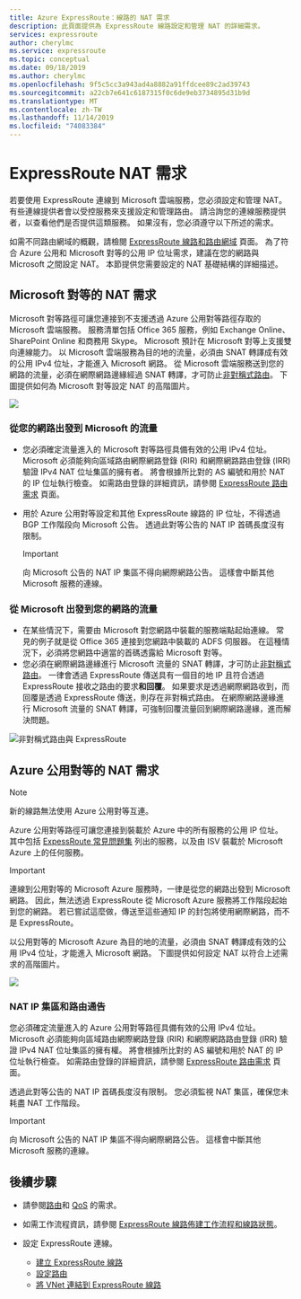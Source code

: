 ```yaml
---
title: Azure ExpressRoute：線路的 NAT 需求
description: 此頁面提供為 ExpressRoute 線路設定和管理 NAT 的詳細需求。
services: expressroute
author: cherylmc
ms.service: expressroute
ms.topic: conceptual
ms.date: 09/18/2019
ms.author: cherylmc
ms.openlocfilehash: 9f5c5cc3a943ad4a8882a91ffdcee89c2ad39743
ms.sourcegitcommit: a22cb7e641c6187315f0c6de9eb3734895d31b9d
ms.translationtype: MT
ms.contentlocale: zh-TW
ms.lasthandoff: 11/14/2019
ms.locfileid: "74083384"
---
```

# <a name="expressroute-nat-requirements"></a>ExpressRoute NAT 需求
若要使用 ExpressRoute 連線到 Microsoft 雲端服務，您必須設定和管理 NAT。 有些連線提供者會以受控服務來支援設定和管理路由。 請洽詢您的連線服務提供者，以查看他們是否提供這類服務。 如果沒有，您必須遵守以下所述的需求。 

如需不同路由網域的概觀，請檢閱 [ExpressRoute 線路和路由網域](expressroute-circuit-peerings.md) 頁面。 為了符合 Azure 公用和 Microsoft 對等的公用 IP 位址需求，建議在您的網路與 Microsoft 之間設定 NAT。 本節提供您需要設定的 NAT 基礎結構的詳細描述。

## <a name="nat-requirements-for-microsoft-peering"></a>Microsoft 對等的 NAT 需求
Microsoft 對等路徑可讓您連接到不支援透過 Azure 公用對等路徑存取的 Microsoft 雲端服務。 服務清單包括 Office 365 服務，例如 Exchange Online、SharePoint Online 和商務用 Skype。 Microsoft 預計在 Microsoft 對等上支援雙向連線能力。 以 Microsoft 雲端服務為目的地的流量，必須由 SNAT 轉譯成有效的公用 IPv4 位址，才能進入 Microsoft 網路。 從 Microsoft 雲端服務送到您的網路的流量，必須在網際網路邊緣經過 SNAT 轉譯，才可防止[非對稱式路由](expressroute-asymmetric-routing.md)。 下圖提供如何為 Microsoft 對等設定 NAT 的高階圖片。

![](./media/expressroute-nat/expressroute-nat-microsoft.png) 

### <a name="traffic-originating-from-your-network-destined-to-microsoft"></a>從您的網路出發到 Microsoft 的流量
* 您必須確定流量進入的 Microsoft 對等路徑具備有效的公用 IPv4 位址。 Microsoft 必須能夠向區域路由網際網路登錄 (RIR) 和網際網路路由登錄 (IRR) 驗證 IPv4 NAT 位址集區的擁有者。 將會根據所比對的 AS 編號和用於 NAT 的 IP 位址執行檢查。 如需路由登錄的詳細資訊，請參閱 [ExpressRoute 路由需求](expressroute-routing.md) 頁面。
* 用於 Azure 公用對等設定和其他 ExpressRoute 線路的 IP 位址，不得透過 BGP 工作階段向 Microsoft 公告。 透過此對等公告的 NAT IP 首碼長度沒有限制。
  
  > [!IMPORTANT]
  > 向 Microsoft 公告的 NAT IP 集區不得向網際網路公告。 這樣會中斷其他 Microsoft 服務的連線。
  > 
  > 

### <a name="traffic-originating-from-microsoft-destined-to-your-network"></a>從 Microsoft 出發到您的網路的流量
* 在某些情況下，需要由 Microsoft 對您網路中裝載的服務端點起始連線。 常見的例子就是從 Office 365 連接到您網路中裝載的 ADFS 伺服器。 在這種情況下，必須將您網路中適當的首碼透露給 Microsoft 對等。 
* 您必須在網際網路邊緣進行 Microsoft 流量的 SNAT 轉譯，才可防止[非對稱式路由](expressroute-asymmetric-routing.md)。 一律會透過 ExpressRoute 傳送具有一個目的地 IP 且符合透過 ExpressRoute 接收之路由的要求**和回覆**。 如果要求是透過網際網路收到，而回覆是透過 ExpressRoute 傳送，則存在非對稱式路由。 在網際網路邊緣進行 Microsoft 流量的 SNAT 轉譯，可強制回覆流量回到網際網路邊緣，進而解決問題。

![非對稱式路由與 ExpressRoute](./media/expressroute-asymmetric-routing/AsymmetricRouting2.png)

## <a name="nat-requirements-for-azure-public-peering"></a>Azure 公用對等的 NAT 需求

> [!NOTE]
> 新的線路無法使用 Azure 公用對等互連。
> 

Azure 公用對等路徑可讓您連接到裝載於 Azure 中的所有服務的公用 IP 位址。 其中包括 [ExpessRoute 常見問題集](expressroute-faqs.md) 列出的服務，以及由 ISV 裝載於 Microsoft Azure 上的任何服務。 

> [!IMPORTANT]
> 連線到公用對等的 Microsoft Azure 服務時，一律是從您的網路出發到 Microsoft 網路。 因此，無法透過 ExpressRoute 從 Microsoft Azure 服務將工作階段起始到您的網路。 若已嘗試這麼做，傳送至這些通知 IP 的封包將使用網際網路，而不是 ExpressRoute。
> 

以公用對等的 Microsoft Azure 為目的地的流量，必須由 SNAT 轉譯成有效的公用 IPv4 位址，才能進入 Microsoft 網路。 下圖提供如何設定 NAT 以符合上述需求的高階圖片。

![](./media/expressroute-nat/expressroute-nat-azure-public.png) 

### <a name="nat-ip-pool-and-route-advertisements"></a>NAT IP 集區和路由通告
您必須確定流量進入的 Azure 公用對等路徑具備有效的公用 IPv4 位址。 Microsoft 必須能夠向區域路由網際網路登錄 (RIR) 和網際網路路由登錄 (IRR) 驗證 IPv4 NAT 位址集區的擁有權。 將會根據所比對的 AS 編號和用於 NAT 的 IP 位址執行檢查。 如需路由登錄的詳細資訊，請參閱 [ExpressRoute 路由需求](expressroute-routing.md) 頁面。

透過此對等公告的 NAT IP 首碼長度沒有限制。 您必須監視 NAT 集區，確保您未耗盡 NAT 工作階段。

> [!IMPORTANT]
> 向 Microsoft 公告的 NAT IP 集區不得向網際網路公告。 這樣會中斷其他 Microsoft 服務的連線。
> 
> 

## <a name="next-steps"></a>後續步驟
* 請參閱[路由](expressroute-routing.md)和 [QoS](expressroute-qos.md) 的需求。
* 如需工作流程資訊，請參閱 [ExpressRoute 線路佈建工作流程和線路狀態](expressroute-workflows.md)。
* 設定 ExpressRoute 連線。
  
  * [建立 ExpressRoute 線路](expressroute-howto-circuit-portal-resource-manager.md)
  * [設定路由](expressroute-howto-routing-portal-resource-manager.md)
  * [將 VNet 連結到 ExpressRoute 線路](expressroute-howto-linkvnet-portal-resource-manager.md)

